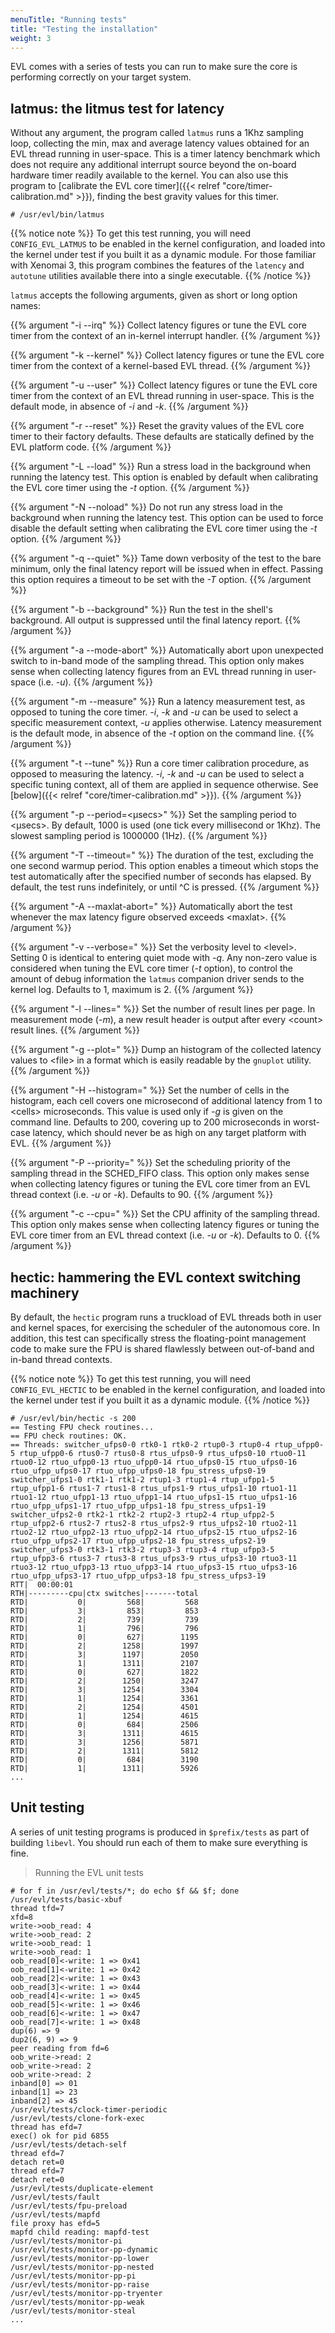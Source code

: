 ```yaml
---
menuTitle: "Running tests"
title: "Testing the installation"
weight: 3
---
```


EVL comes with a series of tests you can run to make sure the core is
performing correctly on your target system.

## latmus: the litmus test for latency

Without any argument, the program called `latmus` runs a 1Khz sampling
loop, collecting the min, max and average latency values obtained for
an EVL thread running in user-space. This is a timer latency benchmark
which does not require any additional interrupt source beyond the
on-board hardware timer readily available to the kernel. You can also
use this program to [calibrate the EVL core timer]({{< relref
"core/timer-calibration.md" >}}), finding the best gravity values for
this timer.

```
# /usr/evl/bin/latmus
```

{{% notice note %}}
To get this test running, you will need `CONFIG_EVL_LATMUS` to be
enabled in the kernel configuration, and loaded into the kernel under
test if you built it as a dynamic module. For those familiar with
Xenomai 3, this program combines the features of the `latency` and
`autotune` utilities available there into a single executable.
{{% /notice %}}

`latmus` accepts the following arguments, given as short or long
option names:

{{% argument "-i --irq" %}}
Collect latency figures or tune the EVL core timer from the context of
an in-kernel interrupt handler.
{{% /argument %}}

{{% argument "-k --kernel" %}}
Collect latency figures or tune the EVL core timer from the context of
a kernel-based EVL thread.
{{% /argument %}}

{{% argument "-u --user" %}}
Collect latency figures or tune the EVL core timer from the context of
an EVL thread running in user-space. This is the default mode, in
absence of _-i_ and _-k_.
{{% /argument %}}

{{% argument "-r --reset" %}}
Reset the gravity values of the EVL core timer to their factory
defaults. These defaults are statically defined by the EVL
platform code.
{{% /argument %}}

{{% argument "-L --load" %}}
Run a stress load in the background when running the latency
test. This option is enabled by default when calibrating the EVL core
timer using the _-t_ option.
{{% /argument %}}

{{% argument "-N --noload" %}}
Do not run any stress load in the background when running the latency
test. This option can be used to force disable the default setting
when calibrating the EVL core timer using the _-t_ option.
{{% /argument %}}

{{% argument "-q --quiet" %}}
Tame down verbosity of the test to the bare minimum, only the final
latency report will be issued when in effect. Passing this option
requires a timeout to be set with the _-T_ option.
{{% /argument %}}

{{% argument "-b --background" %}}
Run the test in the shell's background. All output is suppressed until
the final latency report.
{{% /argument %}}

{{% argument "-a --mode-abort" %}}
Automatically abort upon unexpected switch to in-band mode of the
sampling thread. This option only makes sense when collecting latency
figures from an EVL thread running in user-space (i.e. _-u_).
{{% /argument %}}

{{% argument "-m --measure" %}}
Run a latency measurement test, as opposed to tuning the core
timer. _-i_, _-k_ and _-u_ can be used to select a specific
measurement context, _-u_ applies otherwise. Latency measurement is
the default mode, in absence of the _-t_ option on the command line.
{{% /argument %}}

{{% argument "-t --tune" %}}
Run a core timer calibration procedure, as opposed to measuring the
latency. _-i_, _-k_ and _-u_ can be used to select a specific tuning
context, all of them are applied in sequence otherwise. See
[below]({{< relref "core/timer-calibration.md" >}}).
{{% /argument %}}

{{% argument "-p --period=<µsecs>" %}}
Set the sampling period to \<µsecs\>. By default, 1000 is used (one
tick every millisecond or 1Khz). The slowest sampling period is
1000000 (1Hz).
{{% /argument %}}

{{% argument "-T --timeout=<secs>" %}}
The duration of the test, excluding the one second warmup period. This
option enables a timeout which stops the test automatically after the
specified number of seconds has elapsed. By default, the test runs
indefinitely, or until ^C is pressed.
{{% /argument %}}

{{% argument "-A --maxlat-abort=<maxlat>" %}}
Automatically abort the test whenever the max latency figure observed
exceeds \<maxlat\>.
{{% /argument %}}

{{% argument "-v --verbose=<level>" %}}
Set the verbosity level to \<level\>. Setting 0 is identical to
entering quiet mode with _-q_. Any non-zero value is considered when
tuning the EVL core timer (_-t_ option), to control the amount of
debug information the `latmus` companion driver sends to the kernel
log. Defaults to 1, maximum is 2.
{{% /argument %}}

{{% argument "-l --lines=<count>" %}}
Set the number of result lines per page. In measurement mode (_-m_), a new
result header is output after every \<count\> result lines.
{{% /argument %}}

{{% argument "-g --plot=<file>" %}}
Dump an histogram of the collected latency values to \<file\> in a
format which is easily readable by the `gnuplot` utility.
{{% /argument %}}

{{% argument "-H --histogram=<cells>" %}}
Set the number of cells in the histogram, each cell covers one
microsecond of additional latency from 1 to \<cells\>
microseconds. This value is used only if _-g_ is given on the command
line. Defaults to 200, covering up to 200 microseconds in worst-case
latency, which should never be as high on any target platform with EVL.
{{% /argument %}}

{{% argument "-P --priority=<prio>" %}}
Set the scheduling priority of the sampling thread in the SCHED_FIFO
class.  This option only makes sense when collecting latency figures
or tuning the EVL core timer from an EVL thread context (i.e. _-u_ or
_-k_).  Defaults to 90.
{{% /argument %}}

{{% argument "-c --cpu=<nr>" %}}
Set the CPU affinity of the sampling thread.  This option only makes
sense when collecting latency figures or tuning the EVL core timer
from an EVL thread context (i.e. _-u_ or _-k_).  Defaults to 0.
{{% /argument %}}

## hectic: hammering the EVL context switching machinery

By default, the `hectic` program runs a truckload of EVL threads both
in user and kernel spaces, for exercising the scheduler of the
autonomous core. In addition, this test can specifically stress the
floating-point management code to make sure the FPU is shared
flawlessly between out-of-band and in-band thread contexts.

{{% notice note %}}
To get this test running, you will need `CONFIG_EVL_HECTIC` to be
enabled in the kernel configuration, and loaded into the kernel under
test if you built it as a dynamic module.
{{% /notice %}}

```
# /usr/evl/bin/hectic -s 200
== Testing FPU check routines...
== FPU check routines: OK.
== Threads: switcher_ufps0-0 rtk0-1 rtk0-2 rtup0-3 rtup0-4 rtup_ufpp0-5 rtup_ufpp0-6 rtus0-7 rtus0-8 rtus_ufps0-9 rtus_ufps0-10 rtuo0-11 rtuo0-12 rtuo_ufpp0-13 rtuo_ufpp0-14 rtuo_ufps0-15 rtuo_ufps0-16 rtuo_ufpp_ufps0-17 rtuo_ufpp_ufps0-18 fpu_stress_ufps0-19 switcher_ufps1-0 rtk1-1 rtk1-2 rtup1-3 rtup1-4 rtup_ufpp1-5 rtup_ufpp1-6 rtus1-7 rtus1-8 rtus_ufps1-9 rtus_ufps1-10 rtuo1-11 rtuo1-12 rtuo_ufpp1-13 rtuo_ufpp1-14 rtuo_ufps1-15 rtuo_ufps1-16 rtuo_ufpp_ufps1-17 rtuo_ufpp_ufps1-18 fpu_stress_ufps1-19 switcher_ufps2-0 rtk2-1 rtk2-2 rtup2-3 rtup2-4 rtup_ufpp2-5 rtup_ufpp2-6 rtus2-7 rtus2-8 rtus_ufps2-9 rtus_ufps2-10 rtuo2-11 rtuo2-12 rtuo_ufpp2-13 rtuo_ufpp2-14 rtuo_ufps2-15 rtuo_ufps2-16 rtuo_ufpp_ufps2-17 rtuo_ufpp_ufps2-18 fpu_stress_ufps2-19 switcher_ufps3-0 rtk3-1 rtk3-2 rtup3-3 rtup3-4 rtup_ufpp3-5 rtup_ufpp3-6 rtus3-7 rtus3-8 rtus_ufps3-9 rtus_ufps3-10 rtuo3-11 rtuo3-12 rtuo_ufpp3-13 rtuo_ufpp3-14 rtuo_ufps3-15 rtuo_ufps3-16 rtuo_ufpp_ufps3-17 rtuo_ufpp_ufps3-18 fpu_stress_ufps3-19
RTT|  00:00:01
RTH|---------cpu|ctx switches|-------total
RTD|           0|         568|         568
RTD|           3|         853|         853
RTD|           2|         739|         739
RTD|           1|         796|         796
RTD|           0|         627|        1195
RTD|           2|        1258|        1997
RTD|           3|        1197|        2050
RTD|           1|        1311|        2107
RTD|           0|         627|        1822
RTD|           2|        1250|        3247
RTD|           3|        1254|        3304
RTD|           1|        1254|        3361
RTD|           2|        1254|        4501
RTD|           1|        1254|        4615
RTD|           0|         684|        2506
RTD|           3|        1311|        4615
RTD|           3|        1256|        5871
RTD|           2|        1311|        5812
RTD|           0|         684|        3190
RTD|           1|        1311|        5926
...
```

## Unit testing

A series of unit testing programs is produced in `$prefix/tests` as
part of building `libevl`. You should run each of them to make sure
everything is fine.

> Running the EVL unit tests
```
# for f in /usr/evl/tests/*; do echo $f && $f; done
/usr/evl/tests/basic-xbuf
thread tfd=7
xfd=8
write->oob_read: 4
write->oob_read: 2
write->oob_read: 1
write->oob_read: 1
oob_read[0]<-write: 1 => 0x41
oob_read[1]<-write: 1 => 0x42
oob_read[2]<-write: 1 => 0x43
oob_read[3]<-write: 1 => 0x44
oob_read[4]<-write: 1 => 0x45
oob_read[5]<-write: 1 => 0x46
oob_read[6]<-write: 1 => 0x47
oob_read[7]<-write: 1 => 0x48
dup(6) => 9
dup2(6, 9) => 9
peer reading from fd=6
oob_write->read: 2
oob_write->read: 2
oob_write->read: 2
inband[0] => 01
inband[1] => 23
inband[2] => 45
/usr/evl/tests/clock-timer-periodic
/usr/evl/tests/clone-fork-exec
thread has efd=7
exec() ok for pid 6855
/usr/evl/tests/detach-self
thread efd=7
detach ret=0
thread efd=7
detach ret=0
/usr/evl/tests/duplicate-element
/usr/evl/tests/fault
/usr/evl/tests/fpu-preload
/usr/evl/tests/mapfd
file proxy has efd=5
mapfd child reading: mapfd-test
/usr/evl/tests/monitor-pi
/usr/evl/tests/monitor-pp-dynamic
/usr/evl/tests/monitor-pp-lower
/usr/evl/tests/monitor-pp-nested
/usr/evl/tests/monitor-pp-pi
/usr/evl/tests/monitor-pp-raise
/usr/evl/tests/monitor-pp-tryenter
/usr/evl/tests/monitor-pp-weak
/usr/evl/tests/monitor-steal
...
```
